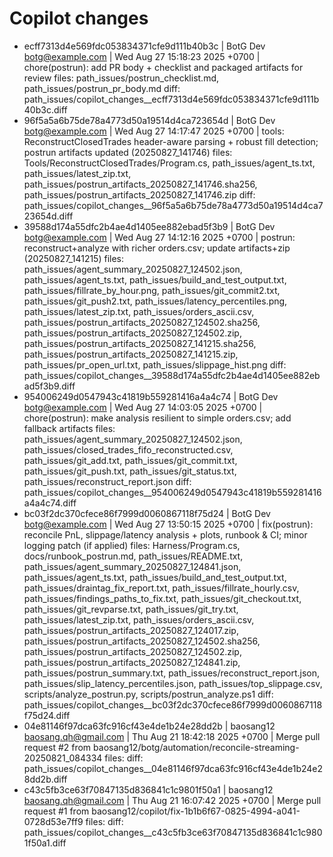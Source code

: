 ﻿# Copilot changes

- ecff7313d4e569fdc053834371cfe9d111b40b3c | BotG Dev <botg@example.com> | Wed Aug 27 15:18:23 2025 +0700 | chore(postrun): add PR body + checklist and packaged artifacts for review
  files: path_issues/postrun_checklist.md, path_issues/postrun_pr_body.md
  diff: path_issues/copilot_changes__ecff7313d4e569fdc053834371cfe9d111b40b3c.diff
- 96f5a5a6b75de78a4773d50a19514d4ca723654d | BotG Dev <botg@example.com> | Wed Aug 27 14:17:47 2025 +0700 | tools: ReconstructClosedTrades header-aware parsing + robust fill detection; postrun artifacts updated (20250827_141746)
  files: Tools/ReconstructClosedTrades/Program.cs, path_issues/agent_ts.txt, path_issues/latest_zip.txt, path_issues/postrun_artifacts_20250827_141746.sha256, path_issues/postrun_artifacts_20250827_141746.zip
  diff: path_issues/copilot_changes__96f5a5a6b75de78a4773d50a19514d4ca723654d.diff
- 39588d174a55dfc2b4ae4d1405ee882ebad5f3b9 | BotG Dev <botg@example.com> | Wed Aug 27 14:12:16 2025 +0700 | postrun: reconstruct+analyze with richer orders.csv; update artifacts+zip (20250827_141215)
  files: path_issues/agent_summary_20250827_124502.json, path_issues/agent_ts.txt, path_issues/build_and_test_output.txt, path_issues/fillrate_by_hour.png, path_issues/git_commit2.txt, path_issues/git_push2.txt, path_issues/latency_percentiles.png, path_issues/latest_zip.txt, path_issues/orders_ascii.csv, path_issues/postrun_artifacts_20250827_124502.sha256, path_issues/postrun_artifacts_20250827_124502.zip, path_issues/postrun_artifacts_20250827_141215.sha256, path_issues/postrun_artifacts_20250827_141215.zip, path_issues/pr_open_url.txt, path_issues/slippage_hist.png
  diff: path_issues/copilot_changes__39588d174a55dfc2b4ae4d1405ee882ebad5f3b9.diff
- 954006249d0547943c41819b559281416a4a4c74 | BotG Dev <botg@example.com> | Wed Aug 27 14:03:05 2025 +0700 | chore(postrun): make analysis resilient to simple orders.csv; add fallback artifacts
  files: path_issues/agent_summary_20250827_124502.json, path_issues/closed_trades_fifo_reconstructed.csv, path_issues/git_add.txt, path_issues/git_commit.txt, path_issues/git_push.txt, path_issues/git_status.txt, path_issues/reconstruct_report.json
  diff: path_issues/copilot_changes__954006249d0547943c41819b559281416a4a4c74.diff
- bc03f2dc370cfece86f7999d0060867118f75d24 | BotG Dev <botg@example.com> | Wed Aug 27 13:50:15 2025 +0700 | fix(postrun): reconcile PnL, slippage/latency analysis + plots, runbook & CI; minor logging patch (if applied)
  files: Harness/Program.cs, docs/runbook_postrun.md, path_issues/README.txt, path_issues/agent_summary_20250827_124841.json, path_issues/agent_ts.txt, path_issues/build_and_test_output.txt, path_issues/draintag_fix_report.txt, path_issues/fillrate_hourly.csv, path_issues/findings_paths_to_fix.txt, path_issues/git_checkout.txt, path_issues/git_revparse.txt, path_issues/git_try.txt, path_issues/latest_zip.txt, path_issues/orders_ascii.csv, path_issues/postrun_artifacts_20250827_124017.zip, path_issues/postrun_artifacts_20250827_124502.sha256, path_issues/postrun_artifacts_20250827_124502.zip, path_issues/postrun_artifacts_20250827_124841.zip, path_issues/postrun_summary.txt, path_issues/reconstruct_report.json, path_issues/slip_latency_percentiles.json, path_issues/top_slippage.csv, scripts/analyze_postrun.py, scripts/postrun_analyze.ps1
  diff: path_issues/copilot_changes__bc03f2dc370cfece86f7999d0060867118f75d24.diff
- 04e81146f97dca63fc916cf43e4de1b24e28dd2b | baosang12 <baosang.qh@gmail.com> | Thu Aug 21 18:42:18 2025 +0700 | Merge pull request #2 from baosang12/botg/automation/reconcile-streaming-20250821_084334
  files: 
  diff: path_issues/copilot_changes__04e81146f97dca63fc916cf43e4de1b24e28dd2b.diff
- c43c5fb3ce63f70847135d836841c1c9801f50a1 | baosang12 <baosang.qh@gmail.com> | Thu Aug 21 16:07:42 2025 +0700 | Merge pull request #1 from baosang12/copilot/fix-1b1b6f67-0825-4994-a041-0728d53e7ff9
  files: 
  diff: path_issues/copilot_changes__c43c5fb3ce63f70847135d836841c1c9801f50a1.diff
